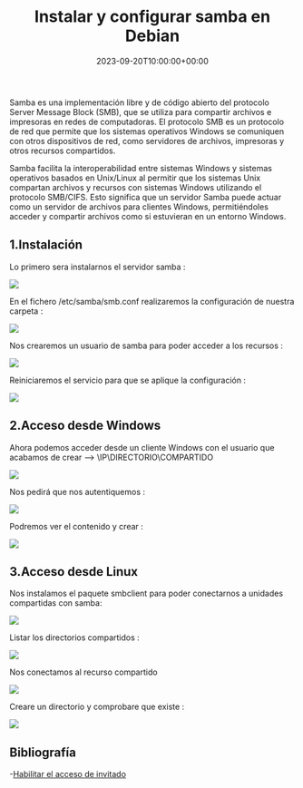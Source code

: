 ﻿---
title: "Instalar y configurar samba en Debian"
date: 2023-09-20T10:00:00+00:00
description: Instalar y configurar samba en Debian
tags: [Debian 12,Sistemas,ISO,ASO]
hero: images/sistemas/samba_debian/portada.png
---


Samba es una implementación libre y de código abierto del protocolo Server Message Block (SMB), que se utiliza para compartir archivos e impresoras en redes de computadoras. El protocolo SMB es un protocolo de red que permite que los sistemas operativos Windows se comuniquen con otros dispositivos de red, como servidores de archivos, impresoras y otros recursos compartidos.

Samba facilita la interoperabilidad entre sistemas Windows y sistemas operativos basados en Unix/Linux al permitir que los sistemas Unix compartan archivos y recursos con sistemas Windows utilizando el protocolo SMB/CIFS. Esto significa que un servidor Samba puede actuar como un servidor de archivos para clientes Windows, permitiéndoles acceder y compartir archivos como si estuvieran en un entorno Windows.

## 1.Instalación

Lo primero sera instalarnos el servidor samba :

![](../img/Aspose.Words.7699cd74-f258-4715-a7b4-6d378b49c946.001.png)

En el fichero  /etc/samba/smb.conf  realizaremos la configuración de nuestra carpeta :

![](../img/Aspose.Words.7699cd74-f258-4715-a7b4-6d378b49c946.002.png)

Nos crearemos un usuario de samba para poder acceder a los recursos :

![](../img/Aspose.Words.7699cd74-f258-4715-a7b4-6d378b49c946.003.png)

Reiniciaremos el servicio para que se aplique la configuración :

![](../img/Aspose.Words.7699cd74-f258-4715-a7b4-6d378b49c946.004.png)

## 2.Acceso desde Windows

Ahora podemos acceder desde un cliente Windows con el usuario que acabamos de crear -–> \\IP\DIRECTORIO\COMPARTIDO

![](../img/Aspose.Words.7699cd74-f258-4715-a7b4-6d378b49c946.005.png)

Nos pedirá que nos autentiquemos  :

![](../img/Aspose.Words.7699cd74-f258-4715-a7b4-6d378b49c946.006.png)

Podremos ver el contenido y crear :

![](../img/Aspose.Words.7699cd74-f258-4715-a7b4-6d378b49c946.007.png)

## 3.Acceso desde Linux

Nos instalamos el paquete smbclient para poder conectarnos a unidades compartidas con samba:

![](../img/Aspose.Words.7699cd74-f258-4715-a7b4-6d378b49c946.008.png)

Listar los directorios compartidos :

![](../img/Aspose.Words.7699cd74-f258-4715-a7b4-6d378b49c946.009.png)

Nos conectamos al recurso compartido

![](../img/Aspose.Words.7699cd74-f258-4715-a7b4-6d378b49c946.010.png)

Creare un directorio y comprobare que existe :

![](../img/Aspose.Words.7699cd74-f258-4715-a7b4-6d378b49c946.011.png)

## Bibliografía

-[Habilitar el acceso de invitado](https://learn.microsoft.com/es-es/troubleshoot/windows-client/networking/cannot-access-shared-folder-file-explorer)

